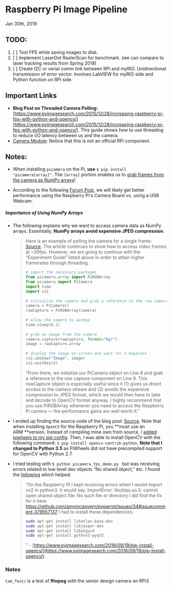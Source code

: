 # Raspberry Pi Image Pipeline
Jan 30th, 2019

## TODO:
1. [ ] Test FPS while saving images to disk.
2. [ ] Implement LaserDot RasterScan for benchmark. (we can compare to laser tracking results from Spring 2018)
3. [ ] Create I2C or serial comm link between RPi and myRIO. Unidirectional transmission of error vector.  Involves LabVIEW for myRIO side and Python function on RPi side.

## Important Links
* **Blog Post on Threaded Camera Polling:** [https://www.pyimagesearch.com/2015/12/28/increasing-raspberry-pi-fps-with-python-and-opencv/](https://www.pyimagesearch.com/2015/12/28/increasing-raspberry-pi-fps-with-python-and-opencv/). This guide shows how to use threading to reduce I/O latency between us and the camera.
* [Camera Module](https://www.amazon.com/gp/product/B012V1HEP4/ref=ppx_yo_dt_b_asin_title_o00__o00_s01?ie=UTF8&psc=1): Notice that this is not an official RPi component. 

## Notes:
* When installing `picamera` on the Pi, **use** `$ pip install "picamera[array]"`.  The `[array]` portion enables us to [grab frames from the camera as NumPy arrays](https://www.pyimagesearch.com/2015/03/30/accessing-the-raspberry-pi-camera-with-opencv-and-python/)!

* According to the following [Forum Post](https://www.raspberrypi.org/forums/viewtopic.php?t=85899), we will likely get better performance using the Raspberry Pi's Camera Board vs. using a USB Webcam.

##### Importance of Using NumPy Arrays
* The following explains why we want to access camera data as NumPy arrays.  Essentially, **NumPy arrays avoid expensive JPEG compression**.
	> Here is an example of polling the camera for a single frame: [Source](https://www.pyimagesearch.com/2015/03/30/accessing-the-raspberry-pi-camera-with-opencv-and-python/). The article continues to show how to access video frames at ~30fps.  However, we are going to continue with the “Experiment Guide” listed above in order to attain higher framerates through threading.
	> ```python
	> # import the necessary packages
	> from picamera.array import PiRGBArray
	> from picamera import PiCamera
	> import time
	> import cv2
	>  
	> # initialize the camera and grab a reference to the raw camera capture
	> camera = PiCamera()
	> rawCapture = PiRGBArray(camera)
	>  
	> # allow the camera to warmup
	> time.sleep(0.1)
	>  
	> # grab an image from the camera
	> camera.capture(rawCapture, format="bgr")
	> image = rawCapture.array
	>  
	> # display the image on screen and wait for a keypress
	> cv2.imshow("Image", image)
	> cv2.waitKey(0)
	> ```
	> “From there, we initialize our PiCamera object on Line 8 and grab a reference to the raw capture component on Line 9. This rawCapture  object is especially useful since it (1) gives us direct access to the camera stream and (2) avoids the expensive compression to JPEG format, which we would then have to take and decode to OpenCV format anyway. I highly recommend that you use PiRGBArray  whenever you need to access the Raspberry Pi camera — the performance gains are well worth it.”

* I ended up finding the source code of the blog post: [Source](./blog_code/ "Source Code in Repo"). Note that when installing `OpenCV` for the Raspberry Pi, you **must use an ARM **version.  Instead of compiling mine own from source, I [added piwheels to my pip config](https://www.piwheels.org).  Then, I was able to install OpenCV with the following command: `$ pip install opencv-contrib-python`.  **Note that I changed to Python 3.5** as PiWheels did not have precompiled support for OpenCV with Python 2.7.
* I tried testing with `$ python picamera_fps_demo.py ` but was receiving errors related to low level dev objects “No shared object,” etc.  I found the [following](https://www.pyimagesearch.com/2018/09/19/pip-install-opencv/) which helped: 
	> “On the Raspberry PI I kept receiving errors when I would import cv2 in python3.
	> It would say: ImportError: libcblas.so.3: cannot open shared object file: No such file or directory
	> I did find the fix for it here: https://github.com/amymcgovern/pyparrot/issues/34#issuecomment-379557137
	> I had to install these dependencies:
	> ```bash
	> sudo apt-get install libatlas-base-dev
	> sudo apt-get install libjasper-dev
	> sudo apt-get install libqtgui4
	> sudo apt-get install python3-pyqt5
	> ```
	> ” - [https://www.pyimagesearch.com/2018/09/19/pip-install-opencv/](https://www.pyimagesearch.com/2018/09/19/pip-install-opencv/)


### Notes
`Cam_Test/` is a test of **ffmpeg** with the senior design camera on RPi3
